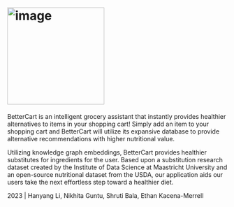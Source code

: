 # <img width="222" alt="image" src="https://user-images.githubusercontent.com/76056263/227760375-4615c4a2-78c6-439e-a06f-8e3fd0bf81ab.png">

BetterCart is an intelligent grocery assistant that instantly provides healthier alternatives to items in your shopping cart! Simply add an item to your shopping cart and BetterCart will utilize its expansive database to provide alternative recommendations with higher nutritional value.

Utilizing knowledge graph embeddings, BetterCart provides healthier substitutes for ingredients for the user. Based upon a substitution research dataset created by the Institute of Data Science at Maastricht University and an open-source nutritional dataset from the USDA, our application aids our users take the next effortless step toward a healthier diet.

2023 | Hanyang Li, Nikhita Guntu, Shruti Bala, Ethan Kacena-Merrell
